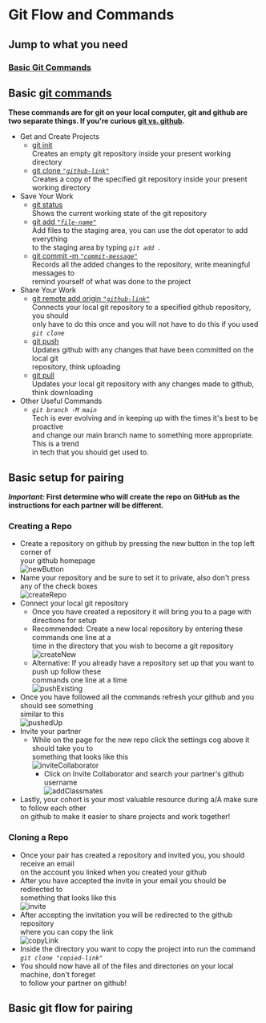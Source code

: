 # Git Flow and Commands

## Jump to what you need

### [Basic Git Commands](#basic-git-commands)

## Basic [git commands](https://git-scm.com/docs)

**These commands are for git on your local computer, git and github
are two separate things. If you're curious
[git vs. github](https://www.geeksforgeeks.org/difference-between-git-and-github/).**

* Get and Create Projects
  * [git init](https://git-scm.com/docs/git-init)  
  Creates an empty git repository inside your present working directory
  * [git clone *`"github-link"`*](https://git-scm.com/docs/git-init)  
  Creates a copy of the specified git repository inside your present working directory
* Save Your Work
  * [git status](https://git-scm.com/docs/git-status)  
  Shows the current working state of the git repository
  * [git add *`"file-name"`*](https://git-scm.com/docs/git-add)  
  Add files to the staging area, you can use the dot operator to add everything  
  to the staging area by typing *`git add .`*
  * [git commit -m *`"commit-message"`*](https://git-scm.com/docs/git-commit)  
  Records all the added changes to the repository, write meaningful messages to  
  remind yourself of what was done to the project
* Share Your Work
  * [git remote add origin *`"github-link"`*](https://git-scm.com/docs/git-remote)  
  Connects your local git repository to a specified github repository, you should  
  only have to do this once and you will not have to do this if you used *`git clone`*
  * [git push](https://git-scm.com/docs/git-push)  
  Updates github with any changes that have been committed on the local git  
  repository, think uploading
  * [git pull](https://git-scm.com/docs/git-pull)  
  Updates your local git repository with any changes made to github, think downloading
* Other Useful Commands
  * *`git branch -M main`*  
  Tech is ever evolving and in keeping up with the times it's best to be proactive  
  and change our main branch name to something more appropriate. This is a trend  
  in tech that you should get used to.

## Basic setup for pairing

**_Important:_ First determine who will create the repo on GitHub as the  
instructions for each partner will be different.**

### Creating a Repo

* Create a repository on github by pressing the new button in the top left corner of  
your github homepage  
![newButton](./newButton.JPG)
* Name your repository and be sure to set it to private, also don't press any of the check boxes  
![createRepo](./createRepo.JPG)
* Connect your local git repository
  * Once you have created a repository it will bring you to a page with directions for setup
  * Recommended: Create a new local repository by entering these commands one line at a  
  time in the directory that you wish to become a git repository  
![createNew](./createNew.JPG)
  * Alternative: If you already have a repository set up that you want to push up follow these  
  commands one line at a time  
![pushExisting](./pushExisting.JPG)
* Once you have followed all the commands refresh your github and you should see something  
similar to this  
![pushedUp](./pushedUp.JPG)
* Invite your partner
  * While on the page for the new repo click the settings cog above it should take you to  
  something that looks like this  
![inviteCollaborator](./inviteCollaborator.JPG)
    * Click on Invite Collaborator and search your partner's github username  
![addClassmates](./addClassmates.JPG)
* Lastly, your cohort is your most valuable resource during a/A make sure to follow each other  
on github to make it easier to share projects and work together!

### Cloning a Repo

* Once your pair has created a repository and invited you, you should receive an email  
on the account you linked when you created your github
* After you have accepted the invite in your email you should be redirected to  
something that looks like this  
![invite](./acceptInvite.JPG)
* After accepting the invitation you will be redirected to the github repository  
where you can copy the link  
![copyLink](./copyLink.JPG)
* Inside the directory you want to copy the project into run the command  
*`git clone "copied-link"`*
* You should now have all of the files and directories on your local machine, don't foreget  
to follow your partner on github!

## Basic git flow for pairing
